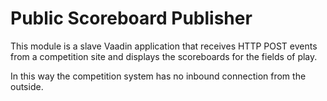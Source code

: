 

# Public Scoreboard Publisher
This module is a slave Vaadin application that receives HTTP POST events from a competition site and displays the scoreboards for the fields of play.

In this way the competition system has no inbound connection from the outside.
